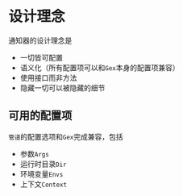# 设计理念

通知器的设计理念是

- 一切皆可配置
- 语义化（所有配置项可以和`Gex`本身的配置项兼容）
- 使用接口而非方法
- 隐藏一切可以被隐藏的细节

## 可用的配置项

`管道`的配置选项和`Gex`完成兼容，包括

- 参数`Args`
- 运行时目录`Dir`
- 环境变量`Envs`
- 上下文`Context`
